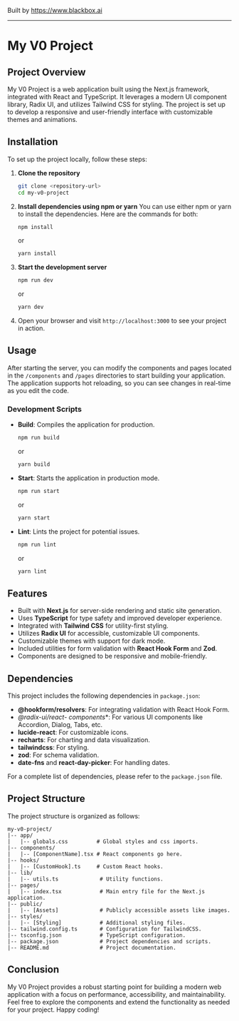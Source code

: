 
Built by https://www.blackbox.ai

---

# My V0 Project

## Project Overview
My V0 Project is a web application built using the Next.js framework, integrated with React and TypeScript. It leverages a modern UI component library, Radix UI, and utilizes Tailwind CSS for styling. The project is set up to develop a responsive and user-friendly interface with customizable themes and animations.

## Installation

To set up the project locally, follow these steps:

1. **Clone the repository**
   ```bash
   git clone <repository-url>
   cd my-v0-project
   ```

2. **Install dependencies using npm or yarn**
   You can use either npm or yarn to install the dependencies. Here are the commands for both:
   ```bash
   npm install
   ```
   or
   ```bash
   yarn install
   ```

3. **Start the development server**
   ```bash
   npm run dev
   ```
   or
   ```bash
   yarn dev
   ```

4. Open your browser and visit `http://localhost:3000` to see your project in action.

## Usage

After starting the server, you can modify the components and pages located in the `/components` and `/pages` directories to start building your application. The application supports hot reloading, so you can see changes in real-time as you edit the code.

### Development Scripts
- **Build**: Compiles the application for production.
  ```bash
  npm run build
  ```
  or
  ```bash
  yarn build
  ```

- **Start**: Starts the application in production mode.
  ```bash
  npm run start
  ```
  or
  ```bash
  yarn start
  ```

- **Lint**: Lints the project for potential issues.
  ```bash
  npm run lint
  ```
  or
  ```bash
  yarn lint
  ```

## Features
- Built with **Next.js** for server-side rendering and static site generation.
- Uses **TypeScript** for type safety and improved developer experience.
- Integrated with **Tailwind CSS** for utility-first styling.
- Utilizes **Radix UI** for accessible, customizable UI components.
- Customizable themes with support for dark mode.
- Included utilities for form validation with **React Hook Form** and **Zod**.
- Components are designed to be responsive and mobile-friendly.

## Dependencies
This project includes the following dependencies in `package.json`:

- **@hookform/resolvers**: For integrating validation with React Hook Form.
- **@radix-ui/react-* components**: For various UI components like Accordion, Dialog, Tabs, etc.
- **lucide-react**: For customizable icons.
- **recharts**: For charting and data visualization.
- **tailwindcss**: For styling.
- **zod**: For schema validation.
- **date-fns** and **react-day-picker**: For handling dates.

For a complete list of dependencies, please refer to the `package.json` file.

## Project Structure
The project structure is organized as follows:

```
my-v0-project/
|-- app/
|   |-- globals.css         # Global styles and css imports.
|-- components/
|   |-- [ComponentName].tsx # React components go here.
|-- hooks/
|   |-- [CustomHook].ts     # Custom React hooks.
|-- lib/
|   |-- utils.ts             # Utility functions.
|-- pages/
|   |-- index.tsx            # Main entry file for the Next.js application.
|-- public/
|   |-- [Assets]             # Publicly accessible assets like images.
|-- styles/
|   |-- [Styling]            # Additional styling files.
|-- tailwind.config.ts       # Configuration for TailwindCSS.
|-- tsconfig.json            # TypeScript configuration.
|-- package.json             # Project dependencies and scripts.
|-- README.md                # Project documentation.
```

## Conclusion
My V0 Project provides a robust starting point for building a modern web application with a focus on performance, accessibility, and maintainability. Feel free to explore the components and extend the functionality as needed for your project. Happy coding!